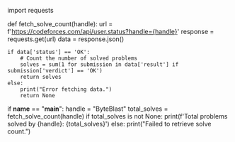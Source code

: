 import requests

def fetch_solve_count(handle):
    url = f'https://codeforces.com/api/user.status?handle={handle}'
    response = requests.get(url)
    data = response.json()
    
    if data['status'] == 'OK':
        # Count the number of solved problems
        solves = sum(1 for submission in data['result'] if submission['verdict'] == 'OK')
        return solves
    else:
        print("Error fetching data.")
        return None

if __name__ == "__main__":
    handle = "ByteBlast"
    total_solves = fetch_solve_count(handle)
    if total_solves is not None:
        print(f'Total problems solved by {handle}: {total_solves}')
    else:
        print("Failed to retrieve solve count.")
